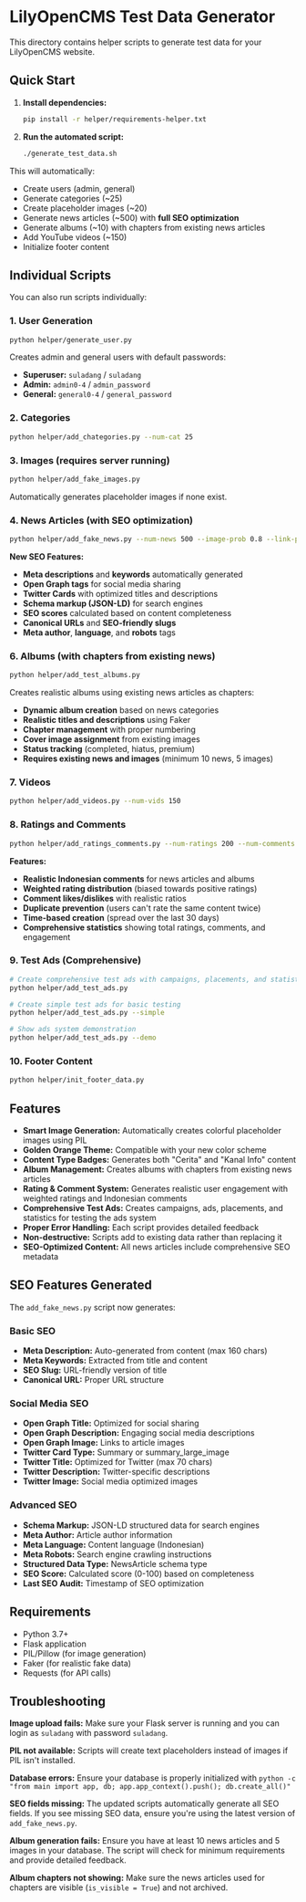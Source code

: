 # LilyOpenCMS Test Data Generator

This directory contains helper scripts to generate test data for your LilyOpenCMS website.

## Quick Start

1. **Install dependencies:**
   ```bash
   pip install -r helper/requirements-helper.txt
   ```

2. **Run the automated script:**
   ```bash
   ./generate_test_data.sh
   ```

This will automatically:
- Create users (admin, general)
- Generate categories (~25)
- Create placeholder images (~20)
- Generate news articles (~500) with **full SEO optimization**
- Generate albums (~10) with chapters from existing news articles
- Add YouTube videos (~150)
- Initialize footer content

## Individual Scripts

You can also run scripts individually:

### 1. User Generation
```bash
python helper/generate_user.py
```
Creates admin and general users with default passwords:
- **Superuser:** `suladang` / `suladang`
- **Admin:** `admin0-4` / `admin_password`
- **General:** `general0-4` / `general_password`

### 2. Categories
```bash
python helper/add_chategories.py --num-cat 25
```

### 3. Images (requires server running)
```bash
python helper/add_fake_images.py
```
Automatically generates placeholder images if none exist.

### 4. News Articles (with SEO optimization)
```bash
python helper/add_fake_news.py --num-news 500 --image-prob 0.8 --link-prob 0.6
```

**New SEO Features:**
- **Meta descriptions** and **keywords** automatically generated
- **Open Graph tags** for social media sharing
- **Twitter Cards** with optimized titles and descriptions
- **Schema markup (JSON-LD)** for search engines
- **SEO scores** calculated based on content completeness
- **Canonical URLs** and **SEO-friendly slugs**
- **Meta author**, **language**, and **robots** tags

### 6. Albums (with chapters from existing news)
```bash
python helper/add_test_albums.py
```
Creates realistic albums using existing news articles as chapters:
- **Dynamic album creation** based on news categories
- **Realistic titles and descriptions** using Faker
- **Chapter management** with proper numbering
- **Cover image assignment** from existing images
- **Status tracking** (completed, hiatus, premium)
- **Requires existing news and images** (minimum 10 news, 5 images)

### 7. Videos
```bash
python helper/add_videos.py --num-vids 150
```

### 8. Ratings and Comments
```bash
python helper/add_ratings_comments.py --num-ratings 200 --num-comments 150
```

**Features:**
- **Realistic Indonesian comments** for news articles and albums
- **Weighted rating distribution** (biased towards positive ratings)
- **Comment likes/dislikes** with realistic ratios
- **Duplicate prevention** (users can't rate the same content twice)
- **Time-based creation** (spread over the last 30 days)
- **Comprehensive statistics** showing total ratings, comments, and engagement

### 9. Test Ads (Comprehensive)
```bash
# Create comprehensive test ads with campaigns, placements, and statistics
python helper/add_test_ads.py

# Create simple test ads for basic testing
python helper/add_test_ads.py --simple

# Show ads system demonstration
python helper/add_test_ads.py --demo
```

### 10. Footer Content
```bash
python helper/init_footer_data.py
```

## Features

- **Smart Image Generation:** Automatically creates colorful placeholder images using PIL
- **Golden Orange Theme:** Compatible with your new color scheme
- **Content Type Badges:** Generates both "Cerita" and "Kanal Info" content
- **Album Management:** Creates albums with chapters from existing news articles
- **Rating & Comment System:** Generates realistic user engagement with weighted ratings and Indonesian comments
- **Comprehensive Test Ads:** Creates campaigns, ads, placements, and statistics for testing the ads system
- **Proper Error Handling:** Each script provides detailed feedback
- **Non-destructive:** Scripts add to existing data rather than replacing it
- **SEO-Optimized Content:** All news articles include comprehensive SEO metadata

## SEO Features Generated

The `add_fake_news.py` script now generates:

### Basic SEO
- **Meta Description:** Auto-generated from content (max 160 chars)
- **Meta Keywords:** Extracted from title and content
- **SEO Slug:** URL-friendly version of title
- **Canonical URL:** Proper URL structure

### Social Media SEO
- **Open Graph Title:** Optimized for social sharing
- **Open Graph Description:** Engaging social media descriptions
- **Open Graph Image:** Links to article images
- **Twitter Card Type:** Summary or summary_large_image
- **Twitter Title:** Optimized for Twitter (max 70 chars)
- **Twitter Description:** Twitter-specific descriptions
- **Twitter Image:** Social media optimized images

### Advanced SEO
- **Schema Markup:** JSON-LD structured data for search engines
- **Meta Author:** Article author information
- **Meta Language:** Content language (Indonesian)
- **Meta Robots:** Search engine crawling instructions
- **Structured Data Type:** NewsArticle schema type
- **SEO Score:** Calculated score (0-100) based on completeness
- **Last SEO Audit:** Timestamp of SEO optimization

## Requirements

- Python 3.7+
- Flask application
- PIL/Pillow (for image generation)
- Faker (for realistic fake data)
- Requests (for API calls)

## Troubleshooting

**Image upload fails:** Make sure your Flask server is running and you can login as `suladang` with password `suladang`.

**PIL not available:** Scripts will create text placeholders instead of images if PIL isn't installed.

**Database errors:** Ensure your database is properly initialized with `python -c "from main import app, db; app.app_context().push(); db.create_all()"`

**SEO fields missing:** The updated scripts automatically generate all SEO fields. If you see missing SEO data, ensure you're using the latest version of `add_fake_news.py`.

**Album generation fails:** Ensure you have at least 10 news articles and 5 images in your database. The script will check for minimum requirements and provide detailed feedback.

**Album chapters not showing:** Make sure the news articles used for chapters are visible (`is_visible = True`) and not archived. 